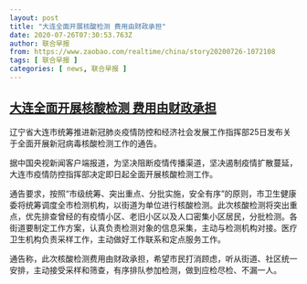 ```yaml
---
layout: post
title: "大连全面开展核酸检测 费用由财政承担"
date: 2020-07-26T07:30:53.763Z
author: 联合早报
from: https://www.zaobao.com/realtime/china/story20200726-1072108
tags: [ 联合早报 ]
categories: [ news, 联合早报 ]
---
```

<!--1595775360000-->
[大连全面开展核酸检测 费用由财政承担](https://www.zaobao.com/realtime/china/story20200726-1072108)
------

<div>
<p>辽宁省大连市统筹推进新冠肺炎疫情防控和经济社会发展工作指挥部25日发布关于全面开展新冠病毒核酸检测工作的通告。</p><p>据中国央视新闻客户端报道，为坚决阻断疫情传播渠道，坚决遏制疫情扩散蔓延，大连市疫情防控指挥部决定即日起全面开展核酸检测工作。</p><p>通告要求，按照“市级统筹、突出重点、分批实施，安全有序”的原则，市卫生健康委将统筹调度全市检测机构，以街道为单位进行核酸检测。此次核酸检测将突出重点，优先排查曾经的有疫情小区、老旧小区以及人口密集小区居民，分批检测。各街道要制定工作方案，认真负责检测对象的信息采集，主动与检测机构对接。医疗卫生机构负责采样工作，主动做好工作联系和定点服务工作。</p><section id="imu"><div id="dfp-ad-imu1-wrapper" class="dfp-tag-wrapper"><div id="dfp-ad-imu1" class="dfp-tag-wrapper"></div></div></section><p>通告称，此次核酸检测费用由财政承担，希望市民打消顾虑，听从街道、社区统一安排，主动接受采样和筛查，有序排队参加检测，做到应检尽检、不漏一人。</p><div id="innity-in-post"></div><div id="dfp-ad-midarticlespecial-wrapper" class="dfp-tag-wrapper"><div id="dfp-ad-midarticlespecial" class="dfp-tag-wrapper"></div></div>
</div>
